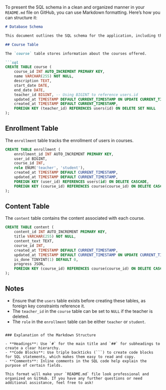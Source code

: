 To present the SQL schema in a clean and organized manner in your `README.md` file on GitHub, you can use Markdown formatting. Here’s how you can structure it:

```markdown
# Database Schema

This document outlines the SQL schema for the application, including the tables and their relationships.

## Course Table

The `course` table stores information about the courses offered.

```sql
CREATE TABLE course (
    course_id INT AUTO_INCREMENT PRIMARY KEY,
    name VARCHAR(255) NOT NULL,
    description TEXT,
    start_date DATE,
    end_date DATE,
    teacher_id BIGINT, -- Using BIGINT to reference users.id
    updated_at TIMESTAMP DEFAULT CURRENT_TIMESTAMP ON UPDATE CURRENT_TIMESTAMP,
    created_at TIMESTAMP DEFAULT CURRENT_TIMESTAMP,
    FOREIGN KEY (teacher_id) REFERENCES users(id) ON DELETE SET NULL
);
```

## Enrollment Table

The `enrollment` table tracks the enrollment of users in courses.

```sql
CREATE TABLE enrollment (
    enrollment_id INT AUTO_INCREMENT PRIMARY KEY,
    user_id BIGINT,
    course_id INT,
    role ENUM('teacher', 'student'),
    created_at TIMESTAMP DEFAULT CURRENT_TIMESTAMP,
    updated_at TIMESTAMP DEFAULT CURRENT_TIMESTAMP,
    FOREIGN KEY (user_id) REFERENCES users(id) ON DELETE CASCADE,
    FOREIGN KEY (course_id) REFERENCES course(course_id) ON DELETE CASCADE
);
```

## Content Table

The `content` table contains the content associated with each course.

```sql
CREATE TABLE content (
    content_id INT AUTO_INCREMENT PRIMARY KEY,
    title VARCHAR(255) NOT NULL,
    content_text TEXT,
    course_id INT,
    created_at TIMESTAMP DEFAULT CURRENT_TIMESTAMP,
    updated_at TIMESTAMP DEFAULT CURRENT_TIMESTAMP ON UPDATE CURRENT_TIMESTAMP,
    is_done TINYINT(1) DEFAULT 0,
    progress JSON,
    FOREIGN KEY (course_id) REFERENCES course(course_id) ON DELETE CASCADE
);
```

## Notes

- Ensure that the `users` table exists before creating these tables, as foreign key constraints reference it.
- The `teacher_id` in the `course` table can be set to `NULL` if the teacher is deleted.
- The `role` in the `enrollment` table can be either `teacher` or `student`.
```

### Explanation of the Markdown Structure

- **Headings**: Use `#` for the main title and `##` for subheadings to create a clear hierarchy.
- **Code Blocks**: Use triple backticks (```) to create code blocks for SQL statements, which makes them easy to read and copy.
- **Comments**: Inline comments in the SQL code help explain the purpose of certain fields.

This format will make your `README.md` file look professional and organized on GitHub. If you have any further questions or need additional assistance, feel free to ask!
